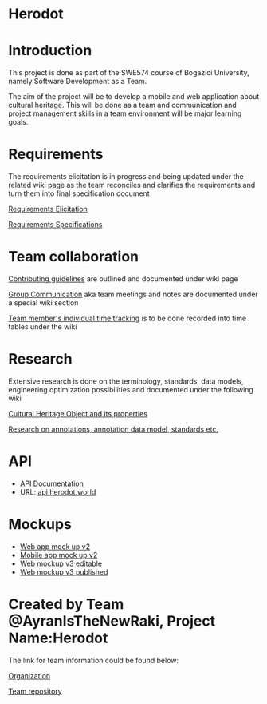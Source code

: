 # Herodot

# Introduction #
This project is done as part of the SWE574 course of Bogazici University, namely Software Development as a Team.

The aim of the project will be to develop a mobile and web application about cultural heritage. This will be done as a team and communication and project management skills in a team environment will be major learning goals.

# Requirements

The requirements elicitation is in progress and being updated under the related wiki page as the team reconciles and clarifies the requirements and turn them into final specification document 

[Requirements Elicitation ](https://github.com/AyranIsTheNewRaki/Herodot/wiki/Requirements-Elicitation)

[ Requirements Specifications](https://github.com/AyranIsTheNewRaki/Herodot/wiki/Requirements-Specification)

# Team collaboration

[Contributing guidelines](https://github.com/AyranIsTheNewRaki/Herodot/wiki/Contributing-Guidelines) are outlined and documented under wiki page

[Group Communication](https://github.com/AyranIsTheNewRaki/Herodot/wiki/Group-Communication) aka team meetings and notes are documented under a special wiki section 

[Team member's individual time tracking](https://github.com/AyranIsTheNewRaki/Herodot/wiki/Log-(Emre-Bolat)) is to be done recorded into time tables under the wiki 
# Research #
Extensive research is done on the terminology, standards, data models, engineering optimization possibilities and documented under the following wiki

[Cultural Heritage Object and its properties](https://github.com/AyranIsTheNewRaki/Herodot/wiki/cultural-heritage-categories-and-properties) 

[Research on annotations, annotation data model, standards etc. ](https://github.com/AyranIsTheNewRaki/Herodot/wiki/Research-on-web-annotation,-data-model,-standards-etc.)

# API

- [API Documentation](https://github.com/AyranIsTheNewRaki/Herodot/wiki/API-Documentation)
- URL: [api.herodot.world](http://api.herodot.world)

# Mockups
- [Web app mock up v2](https://invis.io/BPAQ32HEG)
- [Mobile app mock up v2](https://invis.io/B8APVG6VG) 
- [Web mockup v3 editable](https://drive.google.com/file/d/0B-1y2ZQCjTGvSG5Bd2RSd1hxajA/view?usp=sharing) 
- [Web mockup v3 published](https://www.draw.io/?lightbox=1&highlight=0000ff&edit=_blank&layers=1&nav=1&title=V3Copy%20of%20herodotHome1.xml#Uhttps%3A%2F%2Fdrive.google.com%2Fuc%3Fid%3D0B-1y2ZQCjTGvSG5Bd2RSd1hxajA%26export%3Ddownload)

# Created by Team @AyranIsTheNewRaki, Project Name:Herodot #

The link for team information could be found below:

[Organization](https://github.com/orgs/AyranIsTheNewRaki/people) 



[Team repository ](https://github.com/AyranIsTheNewRaki/Herodot)

